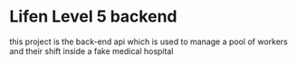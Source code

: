 # Lifen Level 5 backend

this project is the back-end api which is used to manage a pool of workers and their shift inside a fake medical hospital

